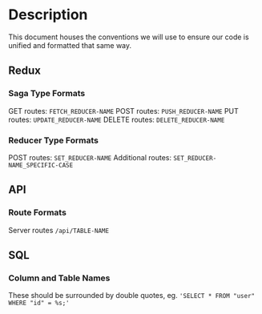 # Description
This document houses the conventions we will use to ensure our code is unified and formatted that same way.

## Redux

### Saga Type Formats
GET routes: `FETCH_REDUCER-NAME`
POST routes: `PUSH_REDUCER-NAME`
PUT routes: `UPDATE_REDUCER-NAME`
DELETE routes: `DELETE_REDUCER-NAME`

### Reducer Type Formats
POST routes: `SET_REDUCER-NAME`
Additional routes: `SET_REDUCER-NAME_SPECIFIC-CASE`

## API

### Route Formats
Server routes `/api/TABLE-NAME`

## SQL

### Column and Table Names
These should be surrounded by double quotes, eg. `'SELECT * FROM "user" WHERE "id" = %s;'`

